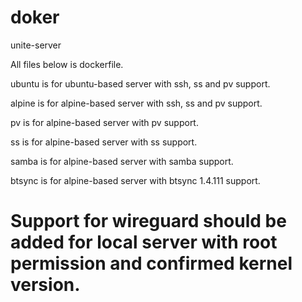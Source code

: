 # doker
unite-server

All files below is dockerfile.

ubuntu is for ubuntu-based server with ssh, ss and pv support.

alpine is for alpine-based server with ssh, ss and pv support.

pv is for alpine-based server with pv support.

ss is for alpine-based server with ss support.

samba is for alpine-based server with samba support.

btsync is for alpine-based server with btsync 1.4.111 support.

# Support for wireguard should be added for local server with root permission and confirmed kernel version.
